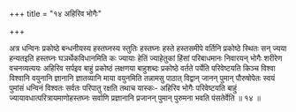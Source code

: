 +++
title = "१४ अहिरिव भोगैः"

+++

अत्र धन्विनः प्रकोष्ठे बन्धनीयस्य हस्तघ्नस्य स्तुतिः हस्तघ्नः हस्ते हस्तसमीपे वर्तिनि प्रकोष्ठे स्थितः सन् ज्यया हन्यतइति हस्तघ्नः घञर्थेकविधानमिति कः ज्यायाः हेतिं ज्याहेतुकां हिंसां परिबाधमानः निवारयन् भोगैः शरीरेण वचनव्यत्ययः अहिरिव सर्पइव बाहुं प्रकोष्ठं लक्षणया बाहुशब्दः प्रकोष्ठे वर्तते पर्येति परिवेष्टयति किञ्च विश्वा विश्वानि वयुनानि ज्ञानानि ज्ञातव्यानि माया वयुनमिति तन्नामसु पाठात् विद्वान् जानन् पुमान् पौरुषोपेतः स्वयं पुमांसं धन्विनं विश्वतः सर्वतः परिपातु रक्षति तथाच यास्कः- अहिरिव भोगैः परिवेष्टयति बाहुं ज्यायावधात्परित्रायमाणोहस्तघ्नः सर्वाणि प्रज्ञानानि प्रजानन् पुमान् पुरुमना भवति पंसतेर्वेति ॥ १४ ॥